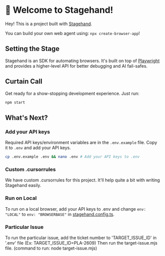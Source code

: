 # 🤘 Welcome to Stagehand!

Hey! This is a project built with [Stagehand](https://github.com/browserbase/stagehand).

You can build your own web agent using: `npx create-browser-app`!

## Setting the Stage

Stagehand is an SDK for automating browsers. It's built on top of [Playwright](https://playwright.dev/) and provides a higher-level API for better debugging and AI fail-safes.

## Curtain Call

Get ready for a show-stopping development experience. Just run:

```bash
npm start
```

## What's Next?

### Add your API keys

Required API keys/environment variables are in the `.env.example` file. Copy it to `.env` and add your API keys.

```bash
cp .env.example .env && nano .env # Add your API keys to .env
```

### Custom .cursorrules

We have custom .cursorrules for this project. It'll help quite a bit with writing Stagehand easily.

### Run on Local

To run on a local browser, add your API keys to .env and change `env: "LOCAL"` to `env: "BROWSERBASE"` in [stagehand.config.ts](stagehand.config.ts).

### Particular Issue
To run the particular issue, add the ticket number to 'TARGET_ISSUE_ID' in '.env' file (Ex: TARGET_ISSUE_ID=PLA-2609)
Then run the target-issue.mjs file. (command to run: node target-issue.mjs)

